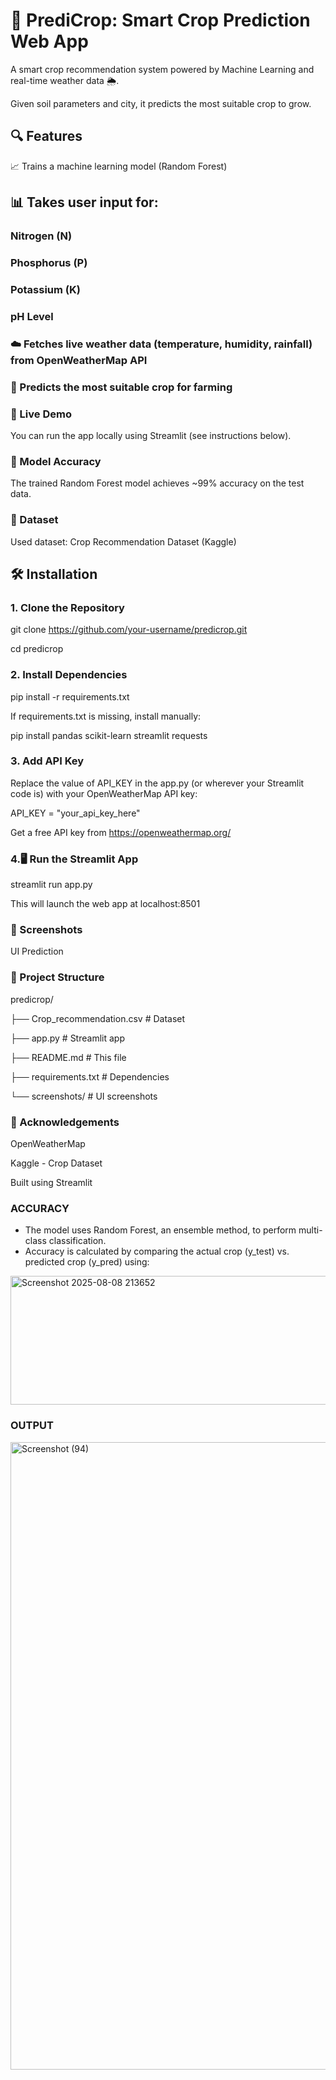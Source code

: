 # 🌾 PrediCrop: Smart Crop Prediction Web App
A smart crop recommendation system powered by Machine Learning and real-time weather data 🌦️. 

Given soil parameters and city, it predicts the most suitable crop to grow.


## 🔍 Features
📈 Trains a machine learning model (Random Forest)

## 📊 Takes user input for:

### Nitrogen (N)

### Phosphorus (P)

### Potassium (K)

### pH Level

### ☁️ Fetches live weather data (temperature, humidity, rainfall) from OpenWeatherMap API

### 🌱 Predicts the most suitable crop for farming

### 🚀 Live Demo
You can run the app locally using Streamlit (see instructions below).

### 🧠 Model Accuracy
The trained Random Forest model achieves ~99% accuracy on the test data.

### 📁 Dataset
Used dataset: Crop Recommendation Dataset (Kaggle)

## 🛠️ Installation
### 1. Clone the Repository
git clone https://github.com/your-username/predicrop.git

cd predicrop

### 2. Install Dependencies
pip install -r requirements.txt

If requirements.txt is missing, install manually:

pip install pandas scikit-learn streamlit requests

### 3. Add API Key
Replace the value of API_KEY in the app.py (or wherever your Streamlit code is) with your OpenWeatherMap API key:

API_KEY = "your_api_key_here"

Get a free API key from https://openweathermap.org/

### 4.🖥️ Run the Streamlit App
streamlit run app.py

This will launch the web app at localhost:8501

### 📸 Screenshots
UI	Prediction

### 📂 Project Structure

predicrop/

├── Crop_recommendation.csv   # Dataset

├── app.py                    # Streamlit app

├── README.md                 # This file

├── requirements.txt          # Dependencies

└── screenshots/              # UI screenshots

### 🙌 Acknowledgements
OpenWeatherMap

Kaggle - Crop Dataset

Built using Streamlit

### ACCURACY 
* The model uses Random Forest, an ensemble method, to perform multi-class classification.
* Accuracy is calculated by comparing the actual crop (y_test) vs. predicted crop (y_pred) using:
<img width="1262" height="206" alt="Screenshot 2025-08-08 213652" src="https://github.com/user-attachments/assets/10933a5a-9f62-4611-acdb-91b76cdf5bb5" />

### OUTPUT
<img width="1920" height="1004" alt="Screenshot (94)" src="https://github.com/user-attachments/assets/b2825e92-9a2b-4932-8b2a-13167b3fc7ba" />




